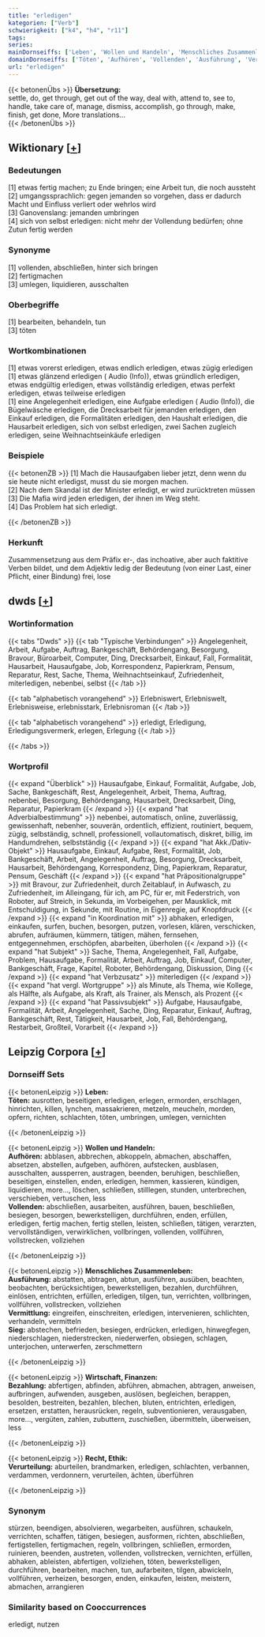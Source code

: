 ```yaml
---
title: "erledigen"
kategorien: ["Verb"]
schwierigkeit: ["k4", "h4", "r11"]
tags:
series:
mainDornseiffs: ['Leben', 'Wollen und Handeln', 'Menschliches Zusammenleben', 'Wirtschaft, Finanzen', 'Recht, Ethik']
domainDornseiffs: ['Töten', 'Aufhören', 'Vollenden', 'Ausführung', 'Vermittlung', 'Sieg', 'Bezahlung', 'Verurteilung']
url: "erledigen"
---
```


{{< betonenÜbs >}}
**Übersetzung:**  
settle, do, get through, get out of the way, deal with, attend to, see to, handle, take care of, manage, dismiss, accomplish, go through, make, finish, get done, More translations...  
{{< /betonenÜbs >}}

## Wiktionary [[+](https://de.wiktionary.org/wiki/erledigen)]

### Bedeutungen
[1] etwas fertig machen; zu Ende bringen; eine Arbeit tun, die noch aussteht  
[2] umgangssprachlich: gegen jemanden so vorgehen, dass er dadurch Macht und Einfluss verliert oder wehrlos wird  
[3] Ganovenslang: jemanden umbringen  
[4] sich von selbst erledigen: nicht mehr der Vollendung bedürfen; ohne Zutun fertig werden  

### Synonyme
[1] vollenden, abschließen, hinter sich bringen  
[2] fertigmachen  
[3] umlegen, liquidieren, ausschalten  

### Oberbegriffe
[1] bearbeiten, behandeln, tun  
[3] töten  

### Wortkombinationen
[1] etwas vorerst erledigen, etwas endlich erledigen, etwas zügig erledigen  
[1] etwas glänzend erledigen ( Audio (Info)), etwas gründlich erledigen, etwas endgültig erledigen, etwas vollständig erledigen, etwas perfekt erledigen, etwas teilweise erledigen  
[1] eine Angelegenheit erledigen, eine Aufgabe erledigen ( Audio (Info)), die Bügelwäsche erledigen, die Drecksarbeit für jemanden erledigen, den Einkauf erledigen, die Formalitäten erledigen, den Haushalt erledigen, die Hausarbeit erledigen, sich von selbst erledigen, zwei Sachen zugleich erledigen, seine Weihnachtseinkäufe erledigen  

### Beispiele
{{< betonenZB >}}
[1] Mach die Hausaufgaben lieber jetzt, denn wenn du sie heute nicht erledigst, musst du sie morgen machen.  
[2] Nach dem Skandal ist der Minister erledigt, er wird zurücktreten müssen  
[3] Die Mafia wird jeden erledigen, der ihnen im Weg steht.  
[4] Das Problem hat sich erledigt.  

{{< /betonenZB >}}
### Herkunft
Zusammensetzung aus dem Präfix er-, das inchoative, aber auch faktitive Verben bildet, und dem Adjektiv ledig der Bedeutung (von einer Last, einer Pflicht, einer Bindung) frei, lose  



## dwds [[+](https://www.dwds.de/wb/erledigen)]

### Wortinformation
{{< tabs "Dwds" >}}
{{< tab "Typische Verbindungen" >}}
Angelegenheit, Arbeit, Aufgabe, Auftrag, Bankgeschäft, Behördengang, Besorgung, Bravour, Büroarbeit, Computer, Ding, Drecksarbeit, Einkauf, Fall, Formalität, Hausarbeit, Hausaufgabe, Job, Korrespondenz, Papierkram, Pensum, Reparatur, Rest, Sache, Thema, Weihnachtseinkauf, Zufriedenheit, miterledigen, nebenbei, selbst
{{< /tab >}}

{{< tab "alphabetisch vorangehend" >}}
Erlebniswert, Erlebniswelt, Erlebnisweise, erlebnisstark, Erlebnisroman
{{< /tab >}}

{{< tab "alphabetisch vorangehend" >}}
erledigt, Erledigung, Erledigungsvermerk, erlegen, Erlegung
{{< /tab >}}

{{< /tabs >}}

### Wortprofil
{{< expand "Überblick" >}} Hausaufgabe, Einkauf, Formalität, Aufgabe, Job, Sache, Bankgeschäft, Rest, Angelegenheit, Arbeit, Thema, Auftrag, nebenbei, Besorgung, Behördengang, Hausarbeit, Drecksarbeit, Ding, Reparatur, Papierkram {{< /expand >}}
{{< expand "hat Adverbialbestimmung" >}} nebenbei, automatisch, online, zuverlässig, gewissenhaft, nebenher, souverän, ordentlich, effizient, routiniert, bequem, zügig, selbständig, schnell, professionell, vollautomatisch, diskret, billig, im Handumdrehen, selbstständig {{< /expand >}}
{{< expand "hat Akk./Dativ-Objekt" >}} Hausaufgabe, Einkauf, Aufgabe, Rest, Formalität, Job, Bankgeschäft, Arbeit, Angelegenheit, Auftrag, Besorgung, Drecksarbeit, Hausarbeit, Behördengang, Korrespondenz, Ding, Papierkram, Reparatur, Pensum, Geschäft {{< /expand >}}
{{< expand "hat Präpositionalgruppe" >}} mit Bravour, zur Zufriedenheit, durch Zeitablauf, in Aufwasch, zu Zufriedenheit, im Alleingang, für ich, am PC, für er, mit Federstrich, von Roboter, auf Streich, in Sekunda, im Vorbeigehen, per Mausklick, mit Entschuldigung, in Sekunde, mit Routine, in Eigenregie, auf Knopfdruck {{< /expand >}}
{{< expand "in Koordination mit" >}} abhaken, erledigen, einkaufen, surfen, buchen, besorgen, putzen, vorlesen, klären, verschicken, abrufen, aufräumen, kümmern, tätigen, mähen, fernsehen, entgegennehmen, erschöpfen, abarbeiten, überholen {{< /expand >}}
{{< expand "hat Subjekt" >}} Sache, Thema, Angelegenheit, Fall, Aufgabe, Problem, Hausaufgabe, Formalität, Arbeit, Auftrag, Job, Einkauf, Computer, Bankgeschäft, Frage, Kapitel, Roboter, Behördengang, Diskussion, Ding {{< /expand >}}
{{< expand "hat Verbzusatz" >}} miterledigen {{< /expand >}}
{{< expand "hat vergl. Wortgruppe" >}} als Minute, als Thema, wie Kollege, als Hälfte, als Aufgabe, als Kraft, als Trainer, als Mensch, als Prozent {{< /expand >}}
{{< expand "hat Passivsubjekt" >}} Aufgabe, Hausaufgabe, Formalität, Arbeit, Angelegenheit, Sache, Ding, Reparatur, Einkauf, Auftrag, Bankgeschäft, Rest, Tätigkeit, Hausarbeit, Job, Fall, Behördengang, Restarbeit, Großteil, Vorarbeit {{< /expand >}}

## Leipzig Corpora [[+](https://corpora.uni-leipzig.de/en/res?word=erledigen&corpusId=deu_newscrawl-public_2018)]

### Dornseiff Sets
{{< betonenLeipzig >}}
**Leben:**  
**Töten:** ausrotten, beseitigen, erledigen, erlegen, ermorden, erschlagen, hinrichten, killen, lynchen, massakrieren, metzeln, meucheln, morden, opfern, richten, schlachten, töten, umbringen, umlegen, vernichten  

{{< /betonenLeipzig >}}


{{< betonenLeipzig >}}
**Wollen und Handeln:**  
**Aufhören:** abblasen, abbrechen, abkoppeln, abmachen, abschaffen, absetzen, abstellen, aufgeben, aufhören, aufstecken, ausblasen, ausschalten, aussperren, austragen, beenden, beruhigen, beschließen, beseitigen, einstellen, enden, erledigen, hemmen, kassieren, kündigen, liquidieren, more..., löschen, schließen, stilllegen, stunden, unterbrechen, verschieben, vertuschen, less  
**Vollenden:** abschließen, ausarbeiten, ausführen, bauen, beschließen, besiegen, besorgen, bewerkstelligen, durchführen, enden, erfüllen, erledigen, fertig machen, fertig stellen, leisten, schließen, tätigen, verarzten, vervollständigen, verwirklichen, vollbringen, vollenden, vollführen, vollstrecken, vollziehen  

{{< /betonenLeipzig >}}


{{< betonenLeipzig >}}
**Menschliches Zusammenleben:**  
**Ausführung:** abstatten, abtragen, abtun, ausführen, ausüben, beachten, beobachten, berücksichtigen, bewerkstelligen, bezahlen, durchführen, einlösen, entrichten, erfüllen, erledigen, tilgen, tun, verrichten, vollbringen, vollführen, vollstrecken, vollziehen  
**Vermittlung:** eingreifen, einschreiten, erledigen, intervenieren, schlichten, verhandeln, vermitteln  
**Sieg:** abstechen, befrieden, besiegen, erdrücken, erledigen, hinwegfegen, niederschlagen, niederstrecken, niederwerfen, obsiegen, schlagen, unterjochen, unterwerfen, zerschmettern  

{{< /betonenLeipzig >}}


{{< betonenLeipzig >}}
**Wirtschaft, Finanzen:**  
**Bezahlung:** abfertigen, abfinden, abführen, abmachen, abtragen, anweisen, aufbringen, aufwenden, ausgeben, auslösen, begleichen, berappen, besolden, bestreiten, bezahlen, blechen, bluten, entrichten, erledigen, ersetzen, erstatten, herausrücken, regeln, subventionieren, verausgaben, more..., vergüten, zahlen, zubuttern, zuschießen, übermitteln, überweisen, less  

{{< /betonenLeipzig >}}


{{< betonenLeipzig >}}
**Recht, Ethik:**  
**Verurteilung:** aburteilen, brandmarken, erledigen, schlachten, verbannen, verdammen, verdonnern, verurteilen, ächten, überführen  

{{< /betonenLeipzig >}}

### Synonym
stürzen, beendigen, absolvieren, wegarbeiten, ausführen, schaukeln, verrichten, schaffen, tätigen, besiegen, ausformen, richten, abschließen, fertigstellen, fertigmachen, regeln, vollbringen, schließen, ermorden, ruinieren, beenden, austreten, vollenden, vollstrecken, vernichten, erfüllen, abhaken, ableisten, abfertigen, vollziehen, töten, bewerkstelligen, durchführen, bearbeiten, machen, tun, aufarbeiten, tilgen, abwickeln, vollführen, verheizen, besorgen, enden, einkaufen, leisten, meistern, abmachen, arrangieren


### Similarity based on Cooccurrences
erledigt, nutzen

